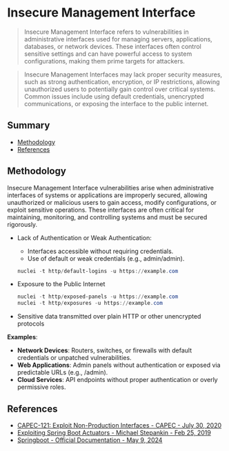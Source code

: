 # Insecure Management Interface

> Insecure Management Interface refers to vulnerabilities in administrative interfaces used for managing servers, applications, databases, or network devices. These interfaces often control sensitive settings and can have powerful access to system configurations, making them prime targets for attackers.

> Insecure Management Interfaces may lack proper security measures, such as strong authentication, encryption, or IP restrictions, allowing unauthorized users to potentially gain control over critical systems. Common issues include using default credentials, unencrypted communications, or exposing the interface to the public internet.


## Summary

* [Methodology](#methodology)
* [References](#references)


## Methodology

Insecure Management Interface vulnerabilities arise when administrative interfaces of systems or applications are improperly secured, allowing unauthorized or malicious users to gain access, modify configurations, or exploit sensitive operations. These interfaces are often critical for maintaining, monitoring, and controlling systems and must be secured rigorously.

* Lack of Authentication or Weak Authentication:
    * Interfaces accessible without requiring credentials.
    * Use of default or weak credentials (e.g., admin/admin).

    ```ps1
    nuclei -t http/default-logins -u https://example.com
    ```

* Exposure to the Public Internet
    ```ps1
    nuclei -t http/exposed-panels -u https://example.com
    nuclei -t http/exposures -u https://example.com
    ```

* Sensitive data transmitted over plain HTTP or other unencrypted protocols


**Examples**:

* **Network Devices**: Routers, switches, or firewalls with default credentials or unpatched vulnerabilities.
* **Web Applications**: Admin panels without authentication or exposed via predictable URLs (e.g., /admin).
* **Cloud Services**: API endpoints without proper authentication or overly permissive roles.


## References

- [CAPEC-121: Exploit Non-Production Interfaces - CAPEC - July 30, 2020](https://capec.mitre.org/data/definitions/121.html)
- [Exploiting Spring Boot Actuators - Michael Stepankin - Feb 25, 2019](https://www.veracode.com/blog/research/exploiting-spring-boot-actuators)
- [Springboot - Official Documentation - May 9, 2024](https://docs.spring.io/spring-boot/docs/current/reference/html/production-ready-endpoints.html)